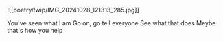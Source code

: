 ![[poetry/!wip/IMG_20241028_121313_285.jpg]]

You've seen what I am
Go on, go tell everyone
See what that does
Meybe that's how you help